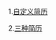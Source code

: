 1.[自定义简历](https://codepen.io/dragonTnT/pen/ZEzXENO)

2.[三种简历](https://dragontnt.github.io/Web-Study/作业/三种简历/resume.html)
